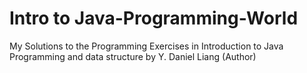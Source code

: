 # Intro to Java-Programming-World
My Solutions to the Programming Exercises in Introduction to Java Programming and data structure by Y. Daniel Liang (Author)
